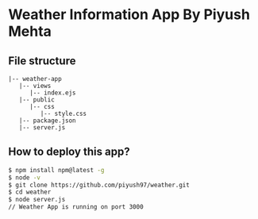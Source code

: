 # Weather Information App By Piyush Mehta

## File structure

```structure
|-- weather-app
   |-- views
      |-- index.ejs
   |-- public
      |-- css
         |-- style.css
   |-- package.json
   |-- server.js
```
## How to deploy this app?

```bash
$ npm install npm@latest -g
$ node -v
$ git clone https://github.com/piyush97/weather.git
$ cd weather
$ node server.js
// Weather App is running on port 3000
```
